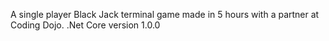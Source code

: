 A single player Black Jack terminal game made in 5 hours with a partner at Coding Dojo.
.Net Core version 1.0.0

